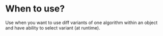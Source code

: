 # When to use?
Use when you want to use diff variants of one algorithm within an object and have ability to select variant (at runtime).